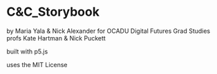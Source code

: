 # C&C_Storybook
by Maria Yala & Nick Alexander
for OCADU Digital Futures Grad Studies
profs Kate Hartman & Nick Puckett

built with p5.js

uses the MIT License